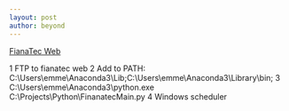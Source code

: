 ```yaml
---
layout: post
author: beyond
---
```

<a href="http://fianatec.com/">FianaTec Web</a>

1 FTP to fianatec web
2 Add to PATH: C:\Users\emme\Anaconda3\Lib;C:\Users\emme\Anaconda3\Library\bin;
3 C:\Users\emme\Anaconda3\python.exe C:\Projects\Python\FinanatecMain.py
4 Windows scheduler


